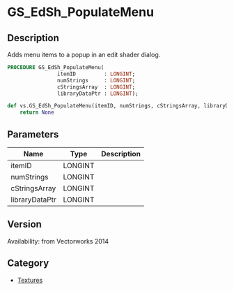 # GS_EdSh_PopulateMenu

## Description
Adds menu items to a popup in an edit shader dialog.

```pascal
PROCEDURE GS_EdSh_PopulateMenu(
				itemID         : LONGINT;
				numStrings     : LONGINT;
				cStringsArray  : LONGINT;
				libraryDataPtr : LONGINT);
```

```python
def vs.GS_EdSh_PopulateMenu(itemID, numStrings, cStringsArray, libraryDataPtr):
    return None
```

## Parameters
|Name|Type|Description|
|---|---|---|
|itemID|LONGINT|   |
|numStrings|LONGINT|   |
|cStringsArray|LONGINT|   |
|libraryDataPtr|LONGINT|   |

## Version
Availability: from Vectorworks 2014

## Category
* [Textures](../Categories/Textures.md)
